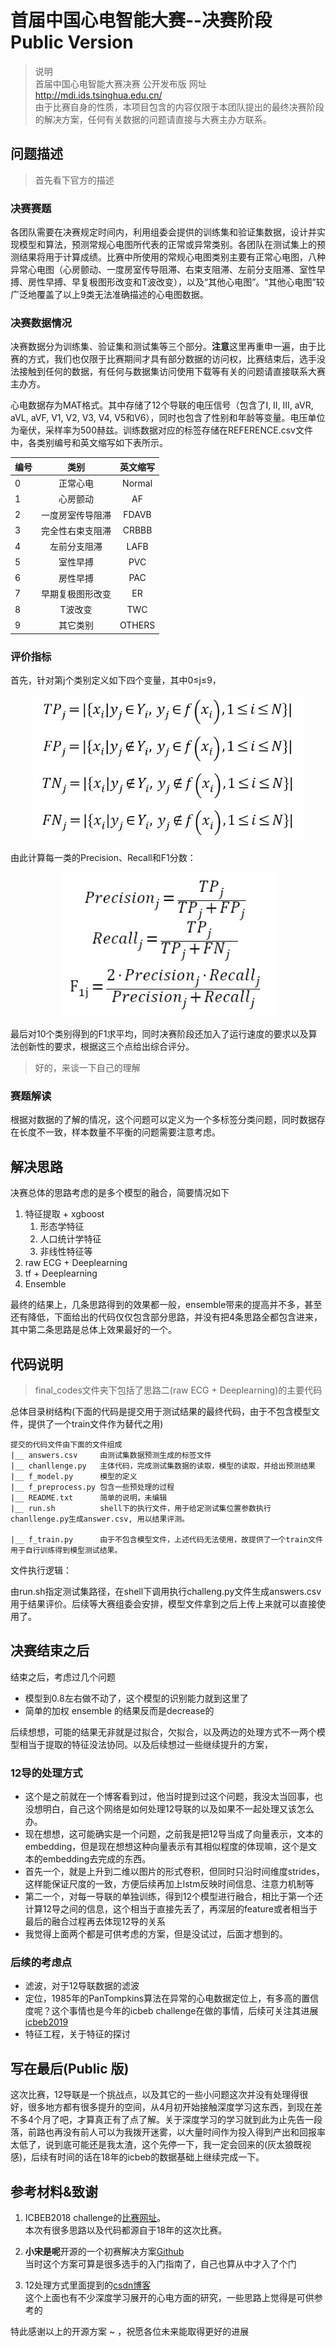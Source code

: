 # 首届中国心电智能大赛--决赛阶段 Public Version

>说明  
>首届中国心电智能大赛决赛 公开发布版 网址 http://mdi.ids.tsinghua.edu.cn/  
>由于比赛自身的性质，本项目包含的内容仅限于本团队提出的最终决赛阶段的解决方案，任何有关数据的问题请直接与大赛主办方联系。

## 问题描述

>首先看下官方的描述

### 决赛赛题

各团队需要在决赛规定时间内，利用组委会提供的训练集和验证集数据，设计并实现模型和算法，预测常规心电图所代表的正常或异常类别。各团队在测试集上的预测结果将用于计算成绩。比赛中所使用的常规心电图类别主要有正常心电图，八种异常心电图（心房颤动、一度房室传导阻滞、右束支阻滞、左前分支阻滞、室性早搏、房性早搏、早复极图形改变和T波改变），以及“其他心电图”。“其他心电图”较广泛地覆盖了以上9类无法准确描述的心电图数据。

### 决赛数据情况

决赛数据分为训练集、验证集和测试集等三个部分。**注意**这里再重申一遍，由于比赛的方式，我们也仅限于比赛期间才具有部分数据的访问权，比赛结束后，选手没法接触到任何的数据，有任何与数据集访问使用下载等有关的问题请直接联系大赛主办方。

心电数据存为MAT格式。其中存储了12个导联的电压信号（包含了I, II, III, aVR, aVL, aVF, V1, V2, V3, V4, V5和V6），同时也包含了性别和年龄等变量。电压单位为毫伏，采样率为500赫兹。训练数据对应的标签存储在REFERENCE.csv文件中，各类别编号和英文缩写如下表所示。

<div align=center>

| 编号 | 类别 | 英文缩写 |
| :------| :------: | :------: |
| 0 | 正常心电 | Normal |
| 1 | 心房颤动 | AF |
| 2 | 一度房室传导阻滞 | FDAVB |
| 3 | 完全性右束支阻滞 | CRBBB |
| 4 | 左前分支阻滞 | LAFB |
| 5 | 室性早搏 | PVC |
| 6 | 房性早搏 | PAC |
| 7 | 早期复极图形改变 | ER |
| 8 | T波改变 | TWC |
| 9 | 其它类别 | OTHERS |
</div>

### 评价指标

首先，针对第j个类别定义如下四个变量，其中0≤j≤9，

<div align=center>

![评价指标S1](./.Materials/评价指标1.JPG)
</div>

由此计算每一类的Precision、Recall和F1分数：

<div align=center>

![评价指标S2](./.Materials/评价指标2.JPG)
</div>
最后对10个类别得到的F1求平均，同时决赛阶段还加入了运行速度的要求以及算法创新性的要求，根据这三个点给出综合评分。

>好的，来谈一下自己的理解

### 赛题解读

根据对数据的了解的情况，这个问题可以定义为一个多标签分类问题，同时数据存在长度不一致，样本数量不平衡的问题需要注意考虑。

## 解决思路

决赛总体的思路考虑的是多个模型的融合，简要情况如下

1. 特征提取 + xgboost
    1. 形态学特征
    2. 人口统计学特征
    3. 非线性特征等
2. raw ECG + Deeplearning
3. tf + Deeplearning
4. Ensemble

最终的结果上，几条思路得到的效果都一般，ensemble带来的提高并不多，甚至还有降低，下面给出的代码仅仅包含部分思路，并没有把4条思路全都包含进来，其中第二条思路是总体上效果最好的一个。

## 代码说明

>final_codes文件夹下包括了思路二(raw ECG + Deeplearning)的主要代码

总体目录树结构(下面的代码是提交用于测试结果的最终代码，由于不包含模型文件，提供了一个train文件作为替代之用)

    提交的代码文件由下面的文件组成
    |__ answers.csv     由测试集数据预测生成的标签文件
    |__ chanllenge.py   主体代码，完成测试集数据的读取，模型的读取，并给出预测结果
    |__ f_model.py      模型的定义
    |__ f_preprocess.py 包含一些预处理的过程
    |__ README.txt      简单的说明，未编辑
    |__ run.sh          shell下的执行文件，用于给定测试集位置参数执行chanllenge.py生成answer.csv, 用以结果评测。

    |__ f_train.py      由于不包含模型文件，上述代码无法使用，故提供了一个train文件用于自行训练得到模型测试结果。

文件执行逻辑：

由run.sh指定测试集路径，在shell下调用执行challeng.py文件生成answers.csv用于结果评价。后续等大赛组委会安排，模型文件拿到之后上传上来就可以直接使用了。

## 决赛结束之后

结束之后，考虑过几个问题

* 模型到0.8左右做不动了，这个模型的识别能力就到这里了
* 简单的加权 ensemble 的结果反而是decrease的

后续想想，可能的结果无非就是过拟合，欠拟合，以及两边的处理方式不一两个模型相当于提取的特征没法协同。以及后续想过一些继续提升的方案，

### 12导的处理方式

* 这个是之前就在一个博客看到过，他当时提到过这个问题，我没太当回事，也没想明白，自己这个网络是如何处理12导联的以及如果不一起处理又该怎么办。
* 现在想想，这可能确实是一个问题，之前我是把12导当成了向量表示，文本的embedding，但是现在想想这种向量表示有其相似程度的体现嘛，这个是文本的embedding去完成的东西。
* 首先一个，就是上升到二维以图片的形式卷积，但同时只沿时间维度strides，这样能保证尺度的一致，方便后续再加上lstm反映时间信息、注意力机制等
* 第二一个，对每一导联的单独训练，得到12个模型进行融合，相比于第一个还计算12导之间的信息，这个相当于直接先丢了，再深层的feature或者相当于最后的融合过程再去体现12导的关系
* 我觉得上面两个都是可供考虑的方案，但是没试过，后面才想到的。

### 后续的考虑点

* 滤波，对于12导联数据的滤波
* 定位，1985年的PanTompkins算法在异常的心电数据定位上，有多高的置信度呢？这个事情也是今年的icbeb challenge在做的事情，后续可关注其进展 [icbeb2019](http://www.icbeb.org/Challenge.html)
* 特征工程，关于特征的探讨

## 写在最后(Public 版)

这次比赛，12导联是一个挑战点，以及其它的一些小问题这次并没有处理得很好，很多地方都有很多提升的空间，从4月初开始接触深度学习这东西，到现在差不多4个月了吧，才算真正有了点了解。关于深度学习的学习就到此为止先告一段落，前路也再没有前人可以为我拨开迷雾，以大量时间作为投入得到产出和回报率太低了，说到底可能还是我太渣，这个先停一下，我一定会回来的(灰太狼既视感)，后续有时间的话在18年的icbeb的数据基础上继续完成一下。  

## 参考材料&致谢

1. ICBEB2018 challenge的[比赛网址](http://2018.icbeb.org/Challenge.html)。  
本次有很多思路以及代码都源自于18年的这次比赛。

2. **小宋是呢**开源的一个初赛解决方案[Github](https://github.com/xiaosongshine/ECG_challenge_baseline_keras)  
当时这个方案可算是很多选手的入门指南了，自己也算从中才入了个门

3. 12处理方式里面提到的[csdn博客](https://blog.csdn.net/qq_15746879)  
这个上面也有不少深度学习展开的心电方面的研究，一些思路上觉得是可供参考的

特此感谢以上的开源方案 ~ ，祝愿各位未来能取得更好的进展

